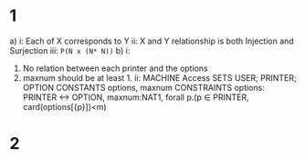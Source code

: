 # 1
a) i: Each of X corresponds to Y 
ii: X and Y relationship is both Injection and Surjection 
iii: `P(N x (N* N))`
b) i: 
1. No relation between each printer and the options
2. maxnum should be at least 1. 
ii: 
MACHINE Access
SETS USER; PRINTER; OPTION
CONSTANTS options, maxnum
CONSTRAINTS options: PRINTER <-> OPTION, maxnum:NAT1, forall p.(p ∈ PRINTER, card(options[{p}])<m)
# 2
